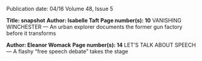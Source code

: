Publication date: 04/16
Volume 48, Issue 5

**Title: snapshot**
**Author: Isabelle Taft**
**Page number(s): 10**
VANISHING WINCHESTER — An urban explorer documents the former gun factory before it transforms


**Author: Eleanor Womack**
**Page number(s): 14**
LET’S TALK ABOUT SPEECH — A flashy “free speech debate” takes the stage